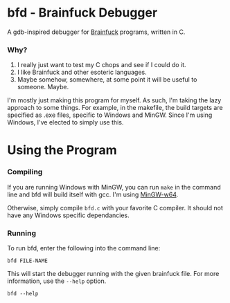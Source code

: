 # bfd - Brainfuck Debugger

A gdb-inspired debugger for [Brainfuck](https://en.wikipedia.org/wiki/Brainfuck) programs, written in C.

### Why?

1. I really just want to test my C chops and see if I could do it.
2. I like Brainfuck and other esoteric languages.
3. Maybe somehow, somewhere, at some point it will be useful to someone. Maybe.

I'm mostly just making this program for myself. As such, I'm taking the lazy approach to some things. For example, in the makefile, the build targets are specified as .exe files, specific to Windows and MinGW. Since I'm using Windows, I've elected to simply use this.

# Using the Program

### Compiling

If you are running Windows with MinGW, you can run `make` in the command line and bfd will build itself with gcc. I'm using [MinGW-w64](https://sourceforge.net/projects/mingw-w64/).

Otherwise, simply compile `bfd.c` with your favorite C compiler. It should not have any Windows specific dependancies.

### Running

To run bfd, enter the following into the command line:

```
bfd FILE-NAME
```

This will start the debugger running with the given brainfuck file. For more information, use the `--help` option.

```
bfd --help
```